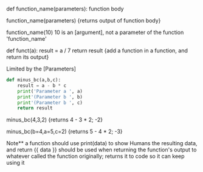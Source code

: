 def function_name(parameters):
	function body

function_name(parameters) {returns output of function body}

function_name(10)
10 is an [argument], not a parameter of the function 'function_name'

def funct(a):
	result = a / 7
	return result 
		{add a function in a function, and return its output}

Limited by the [Parameters]
```python
def minus_bc(a,b,c):
	result = a - b * c
	print('Parameter a ', a)
	print'(Parameter b ', b)
	print'(Parameter b ', c)
	return result
```
minus_bc(4,3,2)
	{returns 4 - 3 * 2; -2}

minus_bc(b=4,a=5,c=2)
	{returns 5 - 4 * 2; -3}

Note**
	a function should use print(data) to show Humans the resulting data, and return {{ data }} should be used when returning the function's output to whatever called the function originally; returns it to code so it can keep using it